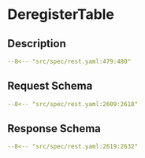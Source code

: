 # DeregisterTable

## Description

```yaml
--8<-- "src/spec/rest.yaml:479:480"
```

## Request Schema

```yaml
--8<-- "src/spec/rest.yaml:2609:2618"
```
## Response Schema

```yaml
--8<-- "src/spec/rest.yaml:2619:2632"
```
